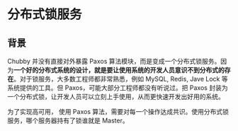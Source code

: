 # 分布式锁服务

## 背景

Chubby 并没有直接对外暴露 Paxos 算法模块，而是变成一个分布式锁服务。因为**一个好的分布式系统的设计，就是要让使用系统的开发人员意识不到分布式的存在**。对于锁服务，大多数工程师都非常熟悉，例如 MySQL, Redis, Jave Lock 等系统提供的工具。但 Paxos，可能大部分工程师都没有听说过。把 Paxos 封装为一个分布式锁，让开发人员可以立刻上手使用，从而更快速开发出好用的系统。


为了实现高可用， 使用 Paxos 算法，需要对每一个操作达成共识。使用分布式锁服务，哪个服务器持有了锁谁就是 Master。
